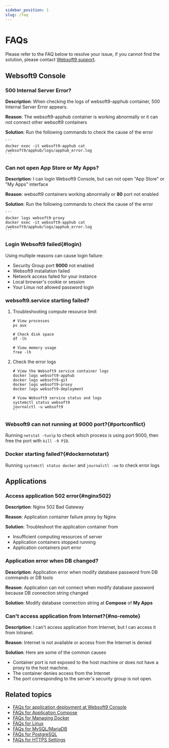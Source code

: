 ```yaml
---
sidebar_position: 1
slug: /faq
---
```


# FAQs

Please refer to the FAQ below to resolve your issue, if you cannot find the solution, please contact [Websoft9 support](./helpdesk). 

## Websoft9 Console

### 500 Internal Server Error?

**Description**: When checking the logs of websoft9-apphub container, 500 Internal Server Error appears.  

**Reason**: The websoft9-apphub container is working abnormally or it can not connect other websoft9 containers  

**Solution**: Run the following commands to check the cause of the error   

    ```
    docker exec -it websoft9-apphub cat /websoft9/apphub/logs/apphub_error.log
    ```

### Can not open App Store or My Apps?

**Description**: I can login Websoft9 Console, but can not open "App Store" or "My Apps" interface   

**Reason**: websoft9 containers working abnormally or **80** port not enabled

**Solution**: Run the following commands to check the cause of the error   

    ```
    docker logs websoft9-proxy
    docker exec -it websoft9-apphub cat /websoft9/apphub/logs/apphub_error.log
    ```

### Login Websoft9 failed{#login}

Using multiple reasons can cause login failure:

* Security Group port **9000** not enabled
* Websoft9 installation failed
* Network access failed for your instance
* Local browser's cookie or session
* Your Linux not allowed password login

### websoft9.service starting failed?

1. Troubleshooting compute resource limit
    ```shell
    # View processes
    ps aux

    # Check disk space
    df -lh

    # View memory usage
    free -lh
    ```

2. Check the error logs
    ```shell
    # View the Websoft9 service container logs
    docker logs websoft9-apphub
    docker logs websoft9-git
    docker logs websoft9-proxy
    docker logs websoft9-deployment

    # View Websoft9 service status and logs
    systemctl status websoft9
    journalctl -u websoft9
    ``

### Websoft9 can not running at 9000 port?{#portconflict}

Running `netstat -tunlp` to check which process is using port 9000, then free the port with `kill -9 PID`.

### Docker starting failed?{#dockernotstart}

Running `systemctl status docker` and `journalctl -xe` to check error logs


## Applications

### Access application 502 error{#nginx502}

**Description**: Nginx 502 Bad Gateway  

**Reason**: Application container failure proxy by Nginx  

**Solution**: Troubleshoot the application container from

- Insufficient computing resources of server
- Application containers stopped running
- Application containers port error


### Application error when DB changed?

**Description**: Application error when modify database password from DB commands or DB tools  

**Reason**: Application can not connect when modify database password because DB connection string changed  

**Solution**: Modify database connection string at **Compose** of **My Apps**  
  

### Can't access application from Internet?{#no-remote}

**Description**: I can't access application from Internet, but I can access it from Intranet.  

**Reason**: Internet is not available or access from the Internet is denied   

**Solution**: Here are some of the common causes   

- Container port is not exposed to the host machine or does not have a proxy to the host machine.
- The container denies access from the Internet
- The port corresponding to the server's security group is not open.


## Related topics

- [FAQs for application deployment at Websoft9 Console](./deployment#os#troubleshoot)
- [FAQs for Application Compose](./app-compose#troubleshoot)
- [FAQs for Managing Docker](./docker-server#troubleshoot)
- [FAQs for Linux](./linux#troubleshoot)
- [FAQs for MySQL/MariaDB](./mysql#troubleshooting)
- [FAQs for PostgreSQL](./postgresql#troubleshooting)
- [FAQs for HTTPS Settings](./domain-https#troubleshoot)
